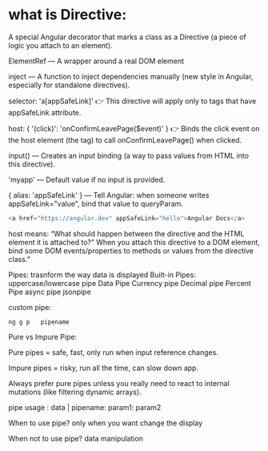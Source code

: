 # what is Directive:
A special Angular decorator that marks a class as a Directive (a piece of logic you attach to an element).

ElementRef — A wrapper around a real DOM element

inject — A function to inject dependencies manually (new style in Angular, especially for standalone directives).

selector: 'a[appSafeLink]'
👉 This directive will apply only to <a> tags that have appSafeLink attribute.

host: { '(click)': 'onConfirmLeavePage($event)' }
👉 Binds the click event on the host element (the <a> tag) to call onConfirmLeavePage() when clicked.

input() — Creates an input binding (a way to pass values from HTML into this directive).

'myapp' — Default value if no input is provided.

{ alias: 'appSafeLink' } — Tell Angular: when someone writes appSafeLink="value", bind that value to queryParam.

```ts
<a href="https://angular.dev" appSafeLink="hello">Angular Docs</a>

```
host means: “What should happen between the directive and the HTML element it is attached to?”
When you attach this directive to a DOM element, bind some DOM events/properties to methods or values from the directive class.”

Pipes:
trasnform the way data is displayed
Built-in Pipes:
uppercase/lowercase pipe
Data Pipe
Currency pipe
Decimal pipe
Percent Pipe
async pipe
jsonpipe


custom pipe:
```shell
ng g p   pipename

```
Pure vs Impure Pipe:

Pure pipes = safe, fast, only run when input reference changes.

Impure pipes = risky, run all the time, can slow down app.

Always prefer pure pipes unless you really need to react to internal mutations (like filtering dynamic arrays).


pipe usage : data | pipename: param1: param2

When to use pipe?
only when you want change the display

When  not to use pipe?
data manipulation
